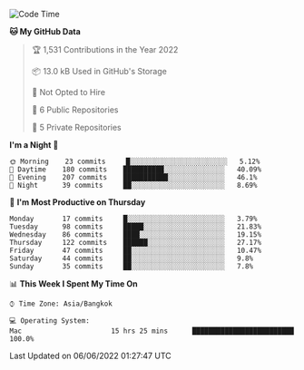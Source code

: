 <!--START_SECTION:waka-->
![Code Time](http://img.shields.io/badge/Code%20Time-0%20secs-blue)

**🐱 My GitHub Data** 

> 🏆 1,531 Contributions in the Year 2022
 > 
> 📦 13.0 kB Used in GitHub's Storage 
 > 
> 🚫 Not Opted to Hire
 > 
> 📜 6 Public Repositories 
 > 
> 🔑 5 Private Repositories  
 > 
**I'm a Night 🦉** 

```text
🌞 Morning    23 commits     █░░░░░░░░░░░░░░░░░░░░░░░░   5.12% 
🌆 Daytime    180 commits    ██████████░░░░░░░░░░░░░░░   40.09% 
🌃 Evening    207 commits    ███████████░░░░░░░░░░░░░░   46.1% 
🌙 Night      39 commits     ██░░░░░░░░░░░░░░░░░░░░░░░   8.69%

```
📅 **I'm Most Productive on Thursday** 

```text
Monday       17 commits     █░░░░░░░░░░░░░░░░░░░░░░░░   3.79% 
Tuesday      98 commits     █████░░░░░░░░░░░░░░░░░░░░   21.83% 
Wednesday    86 commits     ████░░░░░░░░░░░░░░░░░░░░░   19.15% 
Thursday     122 commits    ██████░░░░░░░░░░░░░░░░░░░   27.17% 
Friday       47 commits     ██░░░░░░░░░░░░░░░░░░░░░░░   10.47% 
Saturday     44 commits     ██░░░░░░░░░░░░░░░░░░░░░░░   9.8% 
Sunday       35 commits     ██░░░░░░░░░░░░░░░░░░░░░░░   7.8%

```


📊 **This Week I Spent My Time On** 

```text
⌚︎ Time Zone: Asia/Bangkok

💻 Operating System: 
Mac                      15 hrs 25 mins      █████████████████████████   100.0%

```


 Last Updated on 06/06/2022 01:27:47 UTC
<!--END_SECTION:waka-->